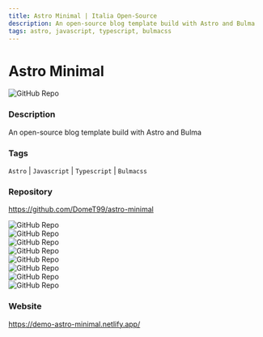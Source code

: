 ```yaml
---
title: Astro Minimal | Italia Open-Source
description: An open-source blog template build with Astro and Bulma
tags: astro, javascript, typescript, bulmacss
---
```

        

# Astro Minimal

![GitHub Repo](https://img.shields.io/static/v1?label=category&message=opensource&color=green)

### Description

An open-source blog template build with Astro and Bulma

### Tags

`Astro` | `Javascript` | `Typescript` | `Bulmacss`

### Repository

https://github.com/DomeT99/astro-minimal

![GitHub Repo](https://img.shields.io/github/stars/DomeT99/astro-minimal?style=social)<br />![GitHub Repo](https://img.shields.io/github/forks/DomeT99/astro-minimal?style=social)<br />![GitHub Repo](https://img.shields.io/github/v/tag/DomeT99/astro-minimal?style=social)<br />![GitHub Repo](https://img.shields.io/github/contributors/DomeT99/astro-minimal)<br />![GitHub Repo](https://img.shields.io/github/issues-pr/DomeT99/astro-minimal)<br />![GitHub Repo](https://img.shields.io/github/issues/DomeT99/astro-minimal)<br />![GitHub Repo](https://img.shields.io/github/license/DomeT99/astro-minimal)<br />![GitHub Repo](https://img.shields.io/github/last-commit/DomeT99/astro-minimal)<br />

### Website

https://demo-astro-minimal.netlify.app/